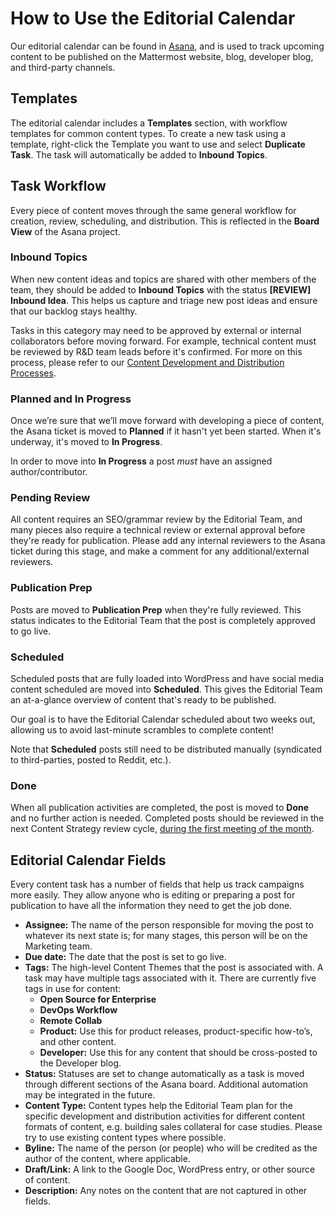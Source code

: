 # How to Use the Editorial Calendar

Our editorial calendar can be found in [Asana](https://app.asana.com/0/1190898966199137/board), and is used to track upcoming content to be published on the Mattermost website, blog, developer blog, and third-party channels.

## Templates

The editorial calendar includes a **Templates** section, with workflow templates for common content types. To create a new task using a template, right-click the Template you want to use and select **Duplicate Task**. The task will automatically be added to **Inbound Topics**.

## Task Workflow

Every piece of content moves through the same general workflow for creation, review, scheduling, and distribution. This is reflected in the **Board View** of the Asana project.

### Inbound Topics

When new content ideas and topics are shared with other members of the team, they should be added to **Inbound Topics** with the status **\[REVIEW\] Inbound Idea**. This helps us capture and triage new post ideas and ensure that our backlog stays healthy.

Tasks in this category may need to be approved by external or internal collaborators before moving forward. For example, technical content must be reviewed by R&D team leads before it's confirmed. For more on this process, please refer to our [Content Development and Distribution Processes](https://handbook.mattermost.com/operations/messaging-and-math/content-marketing/content-development-distribution-processes).

### Planned and In Progress

Once we’re sure that we’ll move forward with developing a piece of content, the Asana ticket is moved to **Planned** if it hasn't yet been started. When it's underway, it's moved to **In Progress**.

In order to move into **In Progress** a post _must_ have an assigned author/contributor.

### Pending Review

All content requires an SEO/grammar review by the Editorial Team, and many pieces also require a technical review or external approval before they're ready for publication. Please add any internal reviewers to the Asana ticket during this stage, and make a comment for any additional/external reviewers.

### Publication Prep

Posts are moved to **Publication Prep** when they're fully reviewed. This status indicates to the Editorial Team that the post is completely approved to go live.

### Scheduled

Scheduled posts that are fully loaded into WordPress and have social media content scheduled are moved into **Scheduled**. This gives the Editorial Team an at-a-glance overview of content that's ready to be published.

Our goal is to have the Editorial Calendar scheduled about two weeks out, allowing us to avoid last-minute scrambles to complete content!

Note that **Scheduled** posts still need to be distributed manually \(syndicated to third-parties, posted to Reddit, etc.\).

### Done

When all publication activities are completed, the post is moved to **Done** and no further action is needed. Completed posts should be reviewed in the next Content Strategy review cycle, [during the first meeting of the month](https://handbook.mattermost.com/operations/messaging-and-math/content-marketing#editorial-channels-and-meetings).

## Editorial Calendar Fields

Every content task has a number of fields that help us track campaigns more easily. They allow anyone who is editing or preparing a post for publication to have all the information they need to get the job done.

* **Assignee:** The name of the person responsible for moving the post to whatever its next state is; for many stages, this person will be on the Marketing team.
* **Due date:** The date that the post is set to go live.
* **Tags:** The high-level Content Themes that the post is associated with. A task may have multiple tags associated with it. There are currently five tags in use for content:
  * **Open Source for Enterprise**
  * **DevOps Workflow**
  * **Remote Collab**
  * **Product:** Use this for product releases, product-specific how-to’s, and other content.
  * **Developer:** Use this for any content that should be cross-posted to the Developer blog.
* **Status:** Statuses are set to change automatically as a task is moved through different sections of the Asana board. Additional automation may be integrated in the future.
* **Content Type:** Content types help the Editorial Team plan for the specific development and distribution activities for different content formats of content, e.g. building sales collateral for case studies. Please try to use existing content types where possible.
* **Byline:** The name of the person \(or people\) who will be credited as the author of the content, where applicable.
* **Draft/Link:** A link to the Google Doc, WordPress entry, or other source of content.
* **Description:** Any notes on the content that are not captured in other fields.

